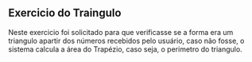 ## Exercicio do Traingulo

<p>Neste exercicio foi solicitado para que verificasse se a forma era um triangulo apartir dos números recebidos pelo usuário, caso não fosse, o sistema calcula a área do Trapézio, caso seja, o perimetro do triangulo.</p>
